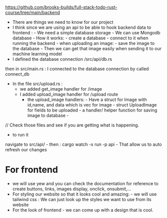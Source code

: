 https://github.com/brooks-builds/full-stack-todo-rust-course/tree/main/backend


- There are things we need to know for our project 
- I think since we are using an api to be able to hook backend data to frontend
        : - We need a simple database storage 
         - We can use  Mongodb database
         - How it works:
            - create a database
            - connect to it when running the backend
            - when uploading an image:
                - save the image to the database
            - Then we can get that image easily when sending it to our machine learning model
- I defined the database connection
        /src/api/db.rs

then in 
        src/main.rs : I connected to the database connection by called connect_db

- In the file 
        src/upload.rs :
    - we added get_image handler for  /image
    - I added upload_image handler for /upload route
        - the upload_image handlers:
                - Have a struct for Image with id,name, and data which is vec<u8> for image
                - struct UploadImage for fields to be uploaded
                - a handler/ helper function for saving image to database
                - 



// Check those files and see if you are getting what is happening.

- to run it 

navigate to 
    src/api/
    - then : cargo watch -x run -p api
    - That allow us to auto refresh our changes





# For frontend 
- we will use yew and you can check the documentation for reference to create buttons, links, images display, onclick, onsubmit,...
- For styling our website so that it looks cool and amazing:
        - we will use tailwind css : We can just look up the styles we want to use from its website
- For the look of frontend 
        - we can come up with a design that is cool.
